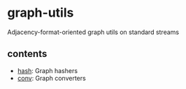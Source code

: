 # graph-utils

Adjacency-format-oriented graph utils on standard streams

## contents

* [hash](./hash): Graph hashers
* [conv](./conv): Graph converters

